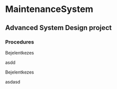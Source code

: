 # MaintenanceSystem
## Advanced System Design project
### Procedures
<p>Bejelentkezes</p>
asdd
<p>Bejelentkezes</p>
asdasd
